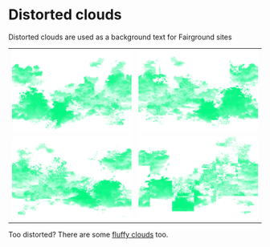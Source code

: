 # Distorted clouds
Distorted clouds are used as a background text for Fairground sites

|   |   |
| :------------: | :------------: |
|![1](./Distorted%20Clouds%201.png)|![2](./Distorted%20Clouds%202.png)
|![3](./Distorted%20Clouds%203.png)|![4](./Distorted%20Clouds%204.png)

Too distorted? There are some [fluffy clouds](../Fluffy%20Clouds/) too.